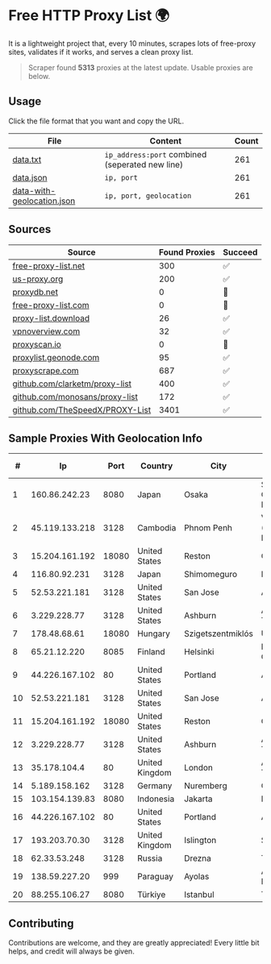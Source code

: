 
# Free HTTP Proxy List 🌍

It is a lightweight project that, every 10 minutes, scrapes lots of free-proxy sites, validates if it works, and serves a clean proxy list.


> Scraper found **5313** proxies at the latest update. Usable proxies are below.

## Usage

Click the file format that you want and copy the URL.


|File|Content|Count|
|----|-------|-----|
|[data.txt](https://raw.githubusercontent.com/themiralay/Proxy-List-World/master/data.txt)|`ip_address:port` combined (seperated new line)|261|
|[data.json](https://raw.githubusercontent.com/themiralay/Proxy-List-World/master/data.json)|`ip, port`|261|
|[data-with-geolocation.json](https://raw.githubusercontent.com/themiralay/Proxy-List-World/master/data-with-geolocation.json)|`ip, port, geolocation`|261|

## Sources

|Source|Found Proxies|Succeed|
|------|-------------|-------|
|[free-proxy-list.net](https://free-proxy-list.net)|300|✅|
|[us-proxy.org](https://www.us-proxy.org)|200|✅|
|[proxydb.net](http://proxydb.net)|0|🚫|
|[free-proxy-list.com](https://free-proxy-list.com/?page=&port=&type%5B%5D=http&type%5B%5D=https&up_time=0&search=Search)|0|🚫|
|[proxy-list.download](https://www.proxy-list.download/HTTP)|26|✅|
|[vpnoverview.com](https://vpnoverview.com/privacy/anonymous-browsing/free-proxy-servers)|32|✅|
|[proxyscan.io](https://www.proxyscan.io)|0|🚫|
|[proxylist.geonode.com](https://proxylist.geonode.com/api/proxy-list?limit=300&page=1&sort_by=lastChecked&sort_type=desc&protocols=http,https)|95|✅|
|[proxyscrape.com](https://api.proxyscrape.com/v2/?request=displayproxies&protocol=http&timeout=10000&country=all&ssl=all&anonymity=all)|687|✅|
|[github.com/clarketm/proxy-list](https://raw.githubusercontent.com/clarketm/proxy-list/master/proxy-list-raw.txt)|400|✅|
|[github.com/monosans/proxy-list](https://raw.githubusercontent.com/monosans/proxy-list/main/proxies/http.txt)|172|✅|
|[github.com/TheSpeedX/PROXY-List](https://raw.githubusercontent.com/TheSpeedX/PROXY-List/master/http.txt)|3401|✅|


## Sample Proxies With Geolocation Info

|#|Ip|Port|Country|City|Internet Service Provider|
|-|--|----|-------|----|-------------------------|
|1|160.86.242.23|8080|Japan|Osaka|Sony Network Communications Inc|
|2|45.119.133.218|3128|Cambodia|Phnom Penh|VIETTEL (CAMBODIA) PTE., LTD|
|3|15.204.161.192|18080|United States|Reston|OVH SAS|
|4|116.80.92.231|3128|Japan|Shimomeguro|InfoSphere|
|5|52.53.221.181|3128|United States|San Jose|Amazon.com, Inc.|
|6|3.229.228.77|3128|United States|Ashburn|Amazon Technologies Inc.|
|7|178.48.68.61|18080|Hungary|Szigetszentmiklós|UPC|
|8|65.21.12.220|8085|Finland|Helsinki|Hetzner Online GmbH|
|9|44.226.167.102|80|United States|Portland|Amazon.com, Inc.|
|10|52.53.221.181|3128|United States|San Jose|Amazon.com, Inc.|
|11|15.204.161.192|18080|United States|Reston|OVH SAS|
|12|3.229.228.77|3128|United States|Ashburn|Amazon Technologies Inc.|
|13|35.178.104.4|80|United Kingdom|London|Amazon Technologies Inc.|
|14|5.189.158.162|3128|Germany|Nuremberg|Contabo GmbH|
|15|103.154.139.83|8080|Indonesia|Jakarta|MORATELINDONAP|
|16|44.226.167.102|80|United States|Portland|Amazon.com, Inc.|
|17|193.203.70.30|3128|United Kingdom|Islington|Sohonet Ripe|
|18|62.33.53.248|3128|Russia|Drezna|TRANS-TELECOM|
|19|138.59.227.20|999|Paraguay|Ayolas|Aranda Cardozo Lider Ramon|
|20|88.255.106.27|8080|Türkiye|Istanbul|TurkTelekom|



## Contributing

Contributions are welcome, and they are greatly appreciated! Every
little bit helps, and credit will always be given.

